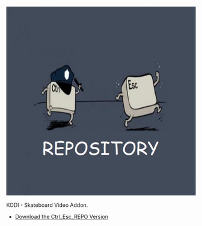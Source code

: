 ![Bones Skateboard Video Addon](icon.png)

KODI - Skateboard Video Addon.



* [Download the Ctrl_Esc_REPO Version](https://bit.ly/31gpjn5)




